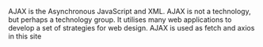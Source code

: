 AJAX is the Asynchronous JavaScript and XML.
AJAX is not a technology, but perhaps a technology group. It utilises many web applications to develop a set of strategies for web design.
AJAX is used as fetch and axios in this site
